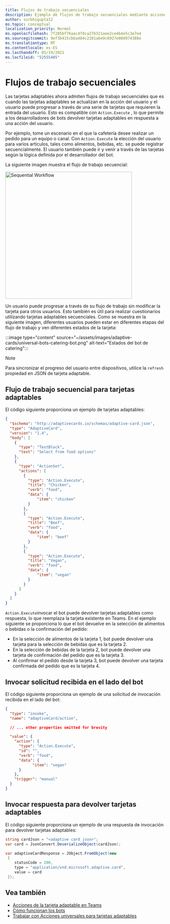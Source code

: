 ```yaml
---
title: Flujos de trabajo secuenciales
description: Ejemplo de flujos de trabajo secuenciales mediante acciones universales
author: surbhigupta12
ms.topic: conceptual
localization_priority: Normal
ms.openlocfilehash: 7f285bf76aac4f0ca276321aee2ce4b4e5c3e7e4
ms.sourcegitcommit: 9ef3b415cbba484c2201abe9c6927e08d974388e
ms.translationtype: MT
ms.contentlocale: es-ES
ms.lasthandoff: 05/19/2021
ms.locfileid: "52555405"
---
```

# <a name="sequential-workflows"></a>Flujos de trabajo secuenciales

Las tarjetas adaptables ahora admiten flujos de trabajo secuenciales que es cuando las tarjetas adaptables se actualizan en la acción del usuario y el usuario puede progresar a través de una serie de tarjetas que requieren la entrada del usuario. Esto es compatible con `Action.Execute` , lo que permite a los desarrolladores de bots devolver tarjetas adaptables en respuesta a una acción del usuario.

Por ejemplo, tome un escenario en el que la cafetería desee realizar un pedido para un equipo o canal. Con `Action.Execute` la elección del usuario para varios artículos, tales como alimentos, bebidas, etc. se puede registrar secuencialmente. El usuario también puede ir y venir a través de las tarjetas según la lógica definida por el desarrollador del bot. <br/>

La siguiente imagen muestra el flujo de trabajo secuencial:

<img src="~/assets/images/bots/sequentialWorkflow.gif" alt="Sequential Workflow" width="400"/>

Un usuario puede progresar a través de su flujo de trabajo sin modificar la tarjeta para otros usuarios. Esto también es útil para realizar cuestionarios utilizando tarjetas adaptables secuenciales. Como se muestra en la siguiente imagen, diferentes usuarios pueden estar en diferentes etapas del flujo de trabajo y ven diferentes estados de la tarjeta:

:::image type="content" source="~/assets/images/adaptive-cards/universal-bots-catering-bot.png" alt-text="Estados del bot de catering":::

> [!NOTE]
> Para sincronizar el progreso del usuario entre dispositivos, utilice la `refresh` propiedad en JSON de tarjeta adaptable.

## <a name="sequential-workflow-for-adaptive-cards"></a>Flujo de trabajo secuencial para tarjetas adaptables

El código siguiente proporciona un ejemplo de tarjetas adaptables:

```JSON
{
  "$schema": "http://adaptivecards.io/schemas/adaptive-card.json",
  "type": "AdaptiveCard",
  "version": "1.4",
  "body": [
    {
      "type": "TextBlock",
      "text": "Select from food options"
    },
    { 
      "type": "ActionSet",
      "actions": [
        {
          "type": "Action.Execute",
          "title": "Chicken",
          "verb": "food",
          "data": {
              "item": "chicken"
          }
        },
        {
          "type": "Action.Execute",
          "title": "Beef",
          "verb": "food",
          "data": {
              "item": "beef"
          }
        },
        {
          "type": "Action.Execute",
          "title": "Vegan",
          "verb": "food",
          "data": {
              "item": "vegan"
          }
        }
      ]
    }
  ]
}
```

`Action.Execute`invocar el bot puede devolver tarjetas adaptables como respuesta, lo que reemplaza la tarjeta existente en Teams.
En el ejemplo siguiente se proporciona lo que el bot devuelve en la selección de alimentos o bebidas o la confirmación del pedido:

* En la selección de alimentos de la tarjeta 1, bot puede devolver una tarjeta para la selección de bebidas que es la tarjeta 2.
* En la selección de bebidas de la tarjeta 2, bot puede devolver una tarjeta de confirmación del pedido que es la tarjeta 3.
* Al confirmar el pedido desde la tarjeta 3, bot puede devolver una tarjeta confirmada del pedido que es la tarjeta 4.

## <a name="invoke-request-received-on-bot-side"></a>Invocar solicitud recibida en el lado del bot

El código siguiente proporciona un ejemplo de una solicitud de invocación recibida en el lado del bot:

```JSON
{ 
  "type": "invoke",
  "name": "adaptiveCard/action",

  // ... other properties omitted for brevity

  "value": { 
    "action": { 
      "type": "Action.Execute", 
      "id": "", 
      "verb": "food",
      "data": { 
            "item": "vegan"
      } 
    },
    "trigger": "manual" 
  }
}
```

## <a name="invoke-response-to-return-adaptive-cards"></a>Invocar respuesta para devolver tarjetas adaptables

El código siguiente proporciona un ejemplo de una respuesta de invocación para devolver tarjetas adaptables:

```C#
string cardJson = "<adaptive card json>";
var card = JsonConvert.DeserializeObject(cardJson);

var adaptiveCardResponse = JObject.FromObject(new
 {
    statusCode = 200,
    type = "application/vnd.microsoft.adaptive.card",
    value = card
 });
```

## <a name="see-also"></a>Vea también

* [Acciones de la tarjeta adaptable en Teams](~/task-modules-and-cards/cards/cards-actions.md#adaptive-cards-actions)
* [Cómo funcionan los bots](/azure/bot-service/bot-builder-basics?view=azure-bot-service-4.0&preserve-view=true)
* [Trabajar con Acciones universales para tarjetas adaptables](Work-with-universal-actions-for-adaptive-cards.md)
